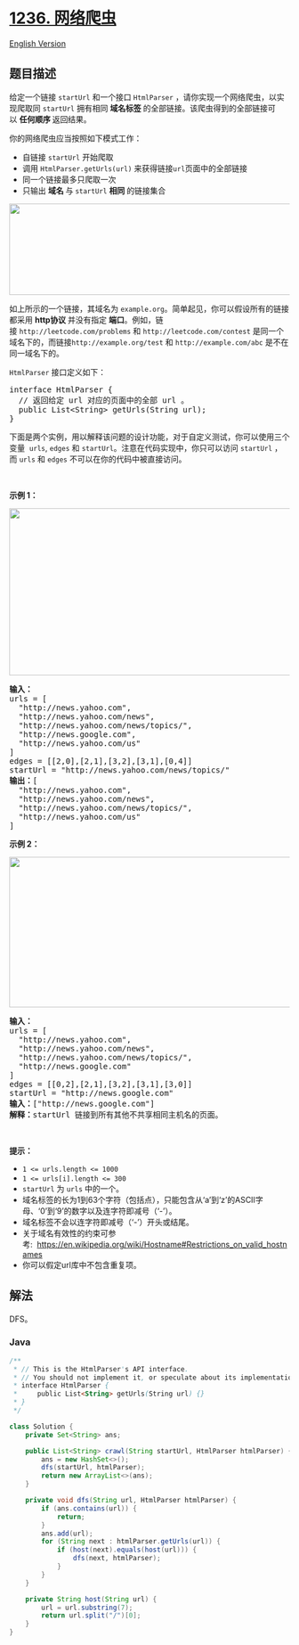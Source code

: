 # [1236. 网络爬虫](https://leetcode.cn/problems/web-crawler)

[English Version](/solution/1200-1299/1236.Web%20Crawler/README_EN.md)

## 题目描述

<!-- 这里写题目描述 -->

<p>给定一个链接&nbsp;<code>startUrl</code> 和一个接口&nbsp;<code>HtmlParser</code>&nbsp;，请你实现一个网络爬虫，以实现爬取同&nbsp;<code>startUrl</code>&nbsp;拥有相同&nbsp;<strong>域名标签&nbsp;</strong>的全部链接。该爬虫得到的全部链接可以&nbsp;<strong>任何顺序&nbsp;</strong>返回结果。</p>

<p>你的网络爬虫应当按照如下模式工作：</p>

<ul>
	<li>自链接&nbsp;<code>startUrl</code>&nbsp;开始爬取</li>
	<li>调用&nbsp;<code>HtmlParser.getUrls(url)</code>&nbsp;来获得链接<code>url</code>页面中的全部链接</li>
	<li>同一个链接最多只爬取一次</li>
	<li>只输出&nbsp;<strong>域名&nbsp;</strong>与<strong>&nbsp;</strong><code>startUrl</code>&nbsp;<strong>相同&nbsp;</strong>的链接集合</li>
</ul>

<p><img alt="" src="https://fastly.jsdelivr.net/gh/doocs/leetcode@main/solution/1200-1299/1236.Web%20Crawler/images/urlhostname.png" style="height: 164px; width: 600px;"></p>

<p>如上所示的一个链接，其域名为&nbsp;<code>example.org</code>。简单起见，你可以假设所有的链接都采用&nbsp;<strong>http协议&nbsp;</strong>并没有指定&nbsp;<strong>端口</strong>。例如，链接&nbsp;<code>http://leetcode.com/problems</code>&nbsp;和&nbsp;<code>http://leetcode.com/contest</code>&nbsp;是同一个域名下的，而链接<code>http://example.org/test</code>&nbsp;和&nbsp;<code>http://example.com/abc</code> 是不在同一域名下的。</p>

<p><code>HtmlParser</code> 接口定义如下：&nbsp;</p>

<pre>interface HtmlParser {
  // 返回给定 url 对应的页面中的全部 url 。
  public List&lt;String&gt; getUrls(String url);
}</pre>

<p>下面是两个实例，用以解释该问题的设计功能，对于自定义测试，你可以使用三个变量&nbsp;&nbsp;<code>urls</code>,&nbsp;<code>edges</code>&nbsp;和&nbsp;<code>startUrl</code>。注意在代码实现中，你只可以访问&nbsp;<code>startUrl</code>&nbsp;，而&nbsp;<code>urls</code>&nbsp;和&nbsp;<code>edges</code>&nbsp;不可以在你的代码中被直接访问。</p>

<p>&nbsp;</p>

<p><strong>示例 1：</strong></p>

<p><img alt="" src="https://fastly.jsdelivr.net/gh/doocs/leetcode@main/solution/1200-1299/1236.Web%20Crawler/images/sample_2_1497.png" style="height: 300px; width: 610px;"></p>

<pre><strong>输入：
</strong>urls = [
&nbsp; &quot;http://news.yahoo.com&quot;,
&nbsp; &quot;http://news.yahoo.com/news&quot;,
&nbsp; &quot;http://news.yahoo.com/news/topics/&quot;,
&nbsp; &quot;http://news.google.com&quot;,
&nbsp; &quot;http://news.yahoo.com/us&quot;
]
edges = [[2,0],[2,1],[3,2],[3,1],[0,4]]
startUrl = &quot;http://news.yahoo.com/news/topics/&quot;
<strong>输出：</strong>[
&nbsp; &quot;http://news.yahoo.com&quot;,
&nbsp; &quot;http://news.yahoo.com/news&quot;,
&nbsp; &quot;http://news.yahoo.com/news/topics/&quot;,
&nbsp; &quot;http://news.yahoo.com/us&quot;
]
</pre>

<p><strong>示例 2：</strong></p>

<p><strong><img alt="" src="https://fastly.jsdelivr.net/gh/doocs/leetcode@main/solution/1200-1299/1236.Web%20Crawler/images/sample_3_1497.png" style="height: 270px; width: 540px;"></strong></p>

<pre><strong>输入：</strong>
urls = [
&nbsp; &quot;http://news.yahoo.com&quot;,
&nbsp; &quot;http://news.yahoo.com/news&quot;,
&nbsp; &quot;http://news.yahoo.com/news/topics/&quot;,
&nbsp; &quot;http://news.google.com&quot;
]
edges = [[0,2],[2,1],[3,2],[3,1],[3,0]]
startUrl = &quot;http://news.google.com&quot;
<strong>输入：</strong>[&quot;http://news.google.com&quot;]
<strong>解释：</strong>startUrl 链接到所有其他不共享相同主机名的页面。</pre>

<p>&nbsp;</p>

<p><strong>提示：</strong></p>

<ul>
	<li><code>1 &lt;= urls.length &lt;= 1000</code></li>
	<li><code>1 &lt;= urls[i].length &lt;= 300</code></li>
	<li><code>startUrl</code>&nbsp;为&nbsp;<code>urls</code>&nbsp;中的一个。</li>
	<li>域名标签的长为1到63个字符（包括点），只能包含从&lsquo;a&rsquo;到&lsquo;z&rsquo;的ASCII字母、&lsquo;0&rsquo;到&lsquo;9&rsquo;的数字以及连字符即减号（&lsquo;-&rsquo;）。</li>
	<li>域名标签不会以连字符即减号（&lsquo;-&rsquo;）开头或结尾。</li>
	<li>关于域名有效性的约束可参考:&nbsp;&nbsp;<a href="https://en.wikipedia.org/wiki/Hostname#Restrictions_on_valid_hostnames">https://en.wikipedia.org/wiki/Hostname#Restrictions_on_valid_hostnames</a></li>
	<li>你可以假定url库中不包含重复项。</li>
</ul>

## 解法

DFS。

### **Java**

```java
/**
 * // This is the HtmlParser's API interface.
 * // You should not implement it, or speculate about its implementation
 * interface HtmlParser {
 *     public List<String> getUrls(String url) {}
 * }
 */

class Solution {
    private Set<String> ans;

    public List<String> crawl(String startUrl, HtmlParser htmlParser) {
        ans = new HashSet<>();
        dfs(startUrl, htmlParser);
        return new ArrayList<>(ans);
    }

    private void dfs(String url, HtmlParser htmlParser) {
        if (ans.contains(url)) {
            return;
        }
        ans.add(url);
        for (String next : htmlParser.getUrls(url)) {
            if (host(next).equals(host(url))) {
                dfs(next, htmlParser);
            }
        }
    }

    private String host(String url) {
        url = url.substring(7);
        return url.split("/")[0];
    }
}
```
